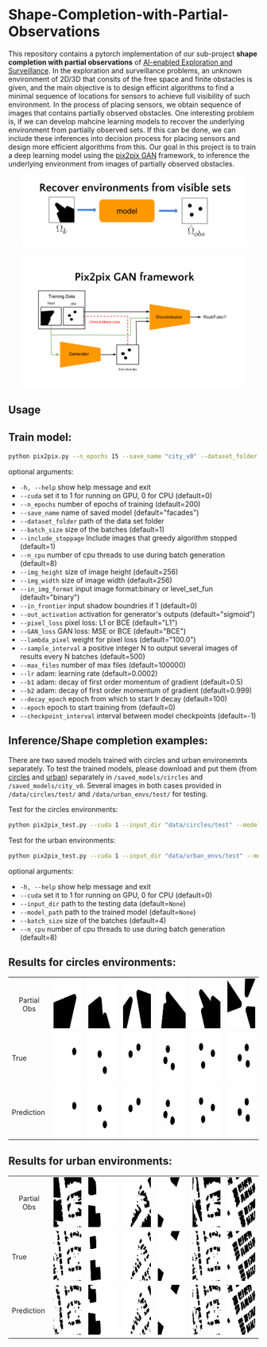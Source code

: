 # Shape-Completion-with-Partial-Observations
This repository contains a pytorch implementation of our sub-project **shape completion with partial observations** of [AI-enabled Exploration and Surveillance](https://tsairesearch.github.io/projects/autonomous). In the exploration and surveillance problems, an unknown environment of 2D/3D that consits of the free space and finite obstacles is given, and the main objective is to design efficint algorithms to find a minimal sequence of locations for sensors to achieve full visibility of such environment. In the process of placing sensors, we obtain sequence of images that contains partially observed obstacles. One interesting problem is, if we can develop mahcine learning models to recover the underlying environment from partially observed sets. If this can be done, we can include these inferences into decision process for placing sensors and design more efficient algorithms from this. Our goal in this project is to train a deep learning model using the [pix2pix GAN](https://ieeexplore.ieee.org/document/8100115) framework, to inference the underlying environment from images of partially observed obstacles.
<p align="center">
    <img src="figures/recov_env.png" width="450"\>
</p>
<p align="center">
    <img src="figures/pix2pix_env.png" width="450"\>
</p>


## Usage


## Train model:
```bash
python pix2pix.py --n_epochs 15 --save_name "city_v0" --dataset_folder "data/urban_envs/exploration/train" --batch_size 1 --pixel_loss "L1" --lambda_pixel 100.0 --cuda 1 --in_img_format "level_set_fun" --in_frontier 1 --include_stoppage 1 --out_activation "tanh" --img_height 256 --img_width 256  --sample_interval 1000
```
optional arguments:
*  `-h, --help`           show help message and exit
*  `--cuda`  set it to 1 for running on GPU, 0 for CPU (default=0)
*  `--n_epochs` number of epochs of training (default=200)
*  `--save_name` name of saved model (default="facades")
*  `--dataset_folder` path of the data set folder
*  `--batch_size` size of the batches (default=1)
*  `--include_stoppage` Include images that greedy algorithm stopped (default=1)
*  `--n_cpu` number of cpu threads to use during batch generation (default=8)
*  `--img_height` size of image height (default=256)
*  `--img_width` size of image width (default=256)
*  `--in_img_format` input image format:binary or level_set_fun (default="binary")
*  `--in_frontier` input shadow boundries if 1 (default=0)
*  `--out_activation` activation for generator's outputs (default="sigmoid")
*  `--pixel_loss` pixel loss: L1 or BCE (default="L1")
*  `--GAN_loss` GAN loss: MSE or BCE (default="BCE")
*  `--lambda_pixel` weight for pixel loss (default="100.0")
*  `--sample_interval` a positive integer N to output several images of results every N batches (default=500)
*  `--max_files` number of max files (default=100000)
*  `--lr` adam: learning rate (default=0.0002)
*  `--b1` adam: decay of first order momentum of gradient (default=0.5)
*  `--b2` adam: decay of first order momentum of gradient (default=0.999)
*  `--decay_epoch` epoch from which to start lr decay (default=100)
*  `--epoch` epoch to start training from (default=0)
*  `--checkpoint_interval` interval between model checkpoints (default=-1)

## Inference/Shape completion examples:
There are two saved models trained with circles and urban environemnts separately. To test the trained models, please download and put them (from [circles](https://drive.google.com/file/d/1OC5KkQiXxeqvclOXWxYk3sV57vhF3bXJ/view?usp=sharing) and [urban](https://drive.google.com/file/d/1f6v971Ez3d7hS2GUdyCUw0eGoKzYpWC4/view?usp=sharing)) separately in `/saved_models/circles` and `/saved_models/city_v0`. Several images in both cases provided in `/data/circles/test/` and `/data/urban_envs/test/` for testing.

Test for the circles environments:
```bash
python pix2pix_test.py --cuda 1 --input_dir "data/circles/test" --model_path "saved_models/circles/generator_49.pth"
```

Test for the urban environments:
```bash
python pix2pix_test.py --cuda 1 --input_dir "data/urban_envs/test" --model_path "saved_models/city_v0/generator_14.pth"
```
optional arguments:
*  `-h, --help`            show help message and exit
*  `--cuda` set it to 1 for running on GPU, 0 for CPU (default=0)
*  `--input_dir` path to the testing data (default=`None`)
*  `--model_path` path to the trained model (default=`None`)
*  `--batch_size` size of the batches (default=4)
*  `--n_cpu` number of cpu threads to use during batch generation (default=8)

## Results for circles environments:
<table align='center'>
<tr align='center'>
<td> Partial Obs
<td> <img src = 'output_imgs/circles/circles_generator_49_test/seed_71858_circles_00389_01_0000_00_env.png' height="100px">
<td> <img src = 'output_imgs/circles/circles_generator_49_test/seed_71858_circles_00498_02_0002_00_env.png' height="100px">
<td> <img src = 'output_imgs/circles/circles_generator_49_test/seed_71858_circles_00193_02_0002_00_env.png' height="100px">
<td> <img src = 'output_imgs/circles/circles_generator_49_test/seed_71858_circles_00168_03_0004_00_env.png' height="100px">
<td> <img src = 'output_imgs/circles/circles_generator_49_test/seed_71858_circles_00171_03_0001_00_env.png' height="100px">
<td> <img src = 'output_imgs/circles/circles_generator_49_test/seed_71858_circles_00190_03_0000_00_env.png' height="100px">
</tr>


<tr>
<td> True
<td> <img src = 'output_imgs/circles/circles_generator_49_test/seed_71858_circles_00389_01_0000_00_true.png' height="100px">
<td> <img src = 'output_imgs/circles/circles_generator_49_test/seed_71858_circles_00498_02_0002_00_true.png' height="100px">
<td> <img src = 'output_imgs/circles/circles_generator_49_test/seed_71858_circles_00193_02_0002_00_true.png' height="100px">
<td> <img src = 'output_imgs/circles/circles_generator_49_test/seed_71858_circles_00168_03_0004_00_true.png' height="100px">
<td> <img src = 'output_imgs/circles/circles_generator_49_test/seed_71858_circles_00171_03_0001_00_true.png' height="100px">
<td> <img src = 'output_imgs/circles/circles_generator_49_test/seed_71858_circles_00190_03_0000_00_true.png' height="100px">
</tr>

<tr>
<td> Prediction
<td> <img src = 'output_imgs/circles/circles_generator_49_test/seed_71858_circles_00389_01_0000_00_pred.png' height="100px">
<td> <img src = 'output_imgs/circles/circles_generator_49_test/seed_71858_circles_00498_02_0002_00_pred.png' height="100px">
<td> <img src = 'output_imgs/circles/circles_generator_49_test/seed_71858_circles_00193_02_0002_00_pred.png' height="100px">
<td> <img src = 'output_imgs/circles/circles_generator_49_test/seed_71858_circles_00168_03_0004_00_pred.png' height="100px">
<td> <img src = 'output_imgs/circles/circles_generator_49_test/seed_71858_circles_00171_03_0001_00_pred.png' height="100px">
<td> <img src = 'output_imgs/circles/circles_generator_49_test/seed_71858_circles_00190_03_0000_00_pred.png' height="100px">
</tr>

</table>


## Results for urban environments:
<table align='center'>
<tr align='center'>
<td> Partial Obs
<td> <img src = 'output_imgs/city_v0/city_v0_generator_14_test/seed_14899_austin1_00_0602_2339_4_02_env.png' height="100px">
<td> <img src = 'output_imgs/city_v0/city_v0_generator_14_test/seed_14899_austin11_22_3104_3646_1_00_env.png' height="100px">
<td> <img src = 'output_imgs/city_v0/city_v0_generator_14_test/seed_14899_austin9_67_0721_2044_4_02_env.png' height="100px">
<td> <img src = 'output_imgs/city_v0/city_v0_generator_14_test/seed_14899_austin1_00_2341_0308_1_00_env.png' height="100px">
<td> <img src = 'output_imgs/city_v0/city_v0_generator_14_test/seed_14899_austin1_00_0602_2339_4_03_env.png' height="100px">
<td> <img src = 'output_imgs/city_v0/city_v0_generator_14_test/seed_14899_austin36_22_3146_2453_4_81_stp_env.png' height="100px">
</tr>


<tr>
<td> True
<td> <img src = 'output_imgs/city_v0/city_v0_generator_14_test/seed_14899_austin1_00_0602_2339_4_02_true.png' height="100px">
<td> <img src = 'output_imgs/city_v0/city_v0_generator_14_test/seed_14899_austin11_22_3104_3646_1_00_true.png' height="100px">
<td> <img src = 'output_imgs/city_v0/city_v0_generator_14_test/seed_14899_austin9_67_0721_2044_4_02_true.png' height="100px">
<td> <img src = 'output_imgs/city_v0/city_v0_generator_14_test/seed_14899_austin1_00_2341_0308_1_00_true.png' height="100px">
<td> <img src = 'output_imgs/city_v0/city_v0_generator_14_test/seed_14899_austin1_00_0602_2339_4_03_true.png' height="100px">
<td> <img src = 'output_imgs/city_v0/city_v0_generator_14_test/seed_14899_austin36_22_3146_2453_4_81_stp_true.png' height="100px">
</tr>

<tr>
<td> Prediction
<td> <img src = 'output_imgs/city_v0/city_v0_generator_14_test/seed_14899_austin1_00_0602_2339_4_02_pred.png' height="100px">
<td> <img src = 'output_imgs/city_v0/city_v0_generator_14_test/seed_14899_austin11_22_3104_3646_1_00_pred.png' height="100px">
<td> <img src = 'output_imgs/city_v0/city_v0_generator_14_test/seed_14899_austin9_67_0721_2044_4_02_pred.png' height="100px">
<td> <img src = 'output_imgs/city_v0/city_v0_generator_14_test/seed_14899_austin1_00_2341_0308_1_00_pred.png' height="100px">
<td> <img src = 'output_imgs/city_v0/city_v0_generator_14_test/seed_14899_austin1_00_0602_2339_4_03_pred.png' height="100px">
<td> <img src = 'output_imgs/city_v0/city_v0_generator_14_test/seed_14899_austin36_22_3146_2453_4_81_stp_pred.png' height="100px">
</tr>

</table>



